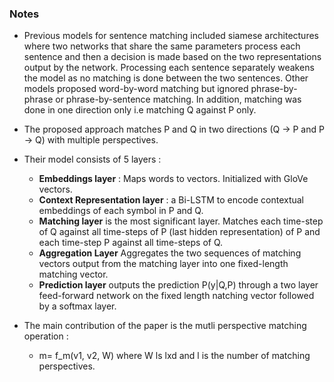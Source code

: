 ### Notes

* Previous models for sentence matching included siamese architectures where two networks that share the same parameters process each sentence and then a decision is made based on the two representations output by the network. Processing each sentence separately weakens the model as no matching is done between the two sentences. Other models proposed word-by-word matching but ignored phrase-by-phrase or phrase-by-sentence matching. In addition, matching was done in one direction only i.e matching Q against P only.
* The proposed approach matches P and Q in two directions (Q -> P and P -> Q) with multiple perspectives.
* Their model consists of 5 layers : 

    * **Embeddings layer** : Maps words to vectors. Initialized with GloVe vectors.
    * **Context Representation layer** : a Bi-LSTM to encode contextual embeddings of each symbol in P and Q.
    * **Matching layer** is the most significant layer. Matches each time-step of Q against all time-steps of P (last hidden         representation) of P and each time-step P against all time-steps of Q.
    * **Aggregation Layer** Aggregates the two sequences of matching vectors output from the matching layer into one fixed-length matching vector.
    * **Prediction layer** outputs the prediction P(y|Q,P) through a two layer feed-forward network on the fixed length natching vector followed by a softmax layer.
   
* The main contribution of the paper is the mutli perspective matching operation :
    * m= f_m(v1, v2, W) where W ls lxd and l is the number of matching perspectives.
